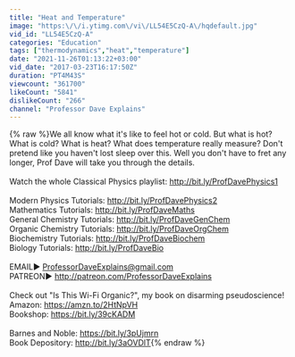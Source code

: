 ```yaml
---
title: "Heat and Temperature"
image: "https:\/\/i.ytimg.com\/vi\/LL54E5CzQ-A\/hqdefault.jpg"
vid_id: "LL54E5CzQ-A"
categories: "Education"
tags: ["thermodynamics","heat","temperature"]
date: "2021-11-26T01:13:22+03:00"
vid_date: "2017-03-23T16:17:50Z"
duration: "PT4M43S"
viewcount: "361700"
likeCount: "5841"
dislikeCount: "266"
channel: "Professor Dave Explains"
---
```

{% raw %}We all know what it's like to feel hot or cold. But what is hot? What is cold? What is heat? What does temperature really measure? Don't pretend like you haven't lost sleep over this. Well you don't have to fret any longer, Prof Dave will take you through the details.<br /><br />Watch the whole Classical Physics playlist: <a rel="nofollow" target="blank" href="http://bit.ly/ProfDavePhysics1">http://bit.ly/ProfDavePhysics1</a><br /><br />Modern Physics Tutorials: <a rel="nofollow" target="blank" href="http://bit.ly/ProfDavePhysics2">http://bit.ly/ProfDavePhysics2</a><br />Mathematics Tutorials: <a rel="nofollow" target="blank" href="http://bit.ly/ProfDaveMaths">http://bit.ly/ProfDaveMaths</a><br />General Chemistry Tutorials: <a rel="nofollow" target="blank" href="http://bit.ly/ProfDaveGenChem">http://bit.ly/ProfDaveGenChem</a><br />Organic Chemistry Tutorials: <a rel="nofollow" target="blank" href="http://bit.ly/ProfDaveOrgChem">http://bit.ly/ProfDaveOrgChem</a><br />Biochemistry Tutorials: <a rel="nofollow" target="blank" href="http://bit.ly/ProfDaveBiochem">http://bit.ly/ProfDaveBiochem</a><br />Biology Tutorials: <a rel="nofollow" target="blank" href="http://bit.ly/ProfDaveBio">http://bit.ly/ProfDaveBio</a><br /><br />EMAIL► ProfessorDaveExplains@gmail.com<br />PATREON► <a rel="nofollow" target="blank" href="http://patreon.com/ProfessorDaveExplains">http://patreon.com/ProfessorDaveExplains</a><br /><br />Check out &quot;Is This Wi-Fi Organic?&quot;, my book on disarming pseudoscience!<br />Amazon: <a rel="nofollow" target="blank" href="https://amzn.to/2HtNpVH">https://amzn.to/2HtNpVH</a><br />Bookshop: <a rel="nofollow" target="blank" href="https://bit.ly/39cKADM">https://bit.ly/39cKADM</a><br /><br />Barnes and Noble: <a rel="nofollow" target="blank" href="https://bit.ly/3pUjmrn">https://bit.ly/3pUjmrn</a> <br />Book Depository: <a rel="nofollow" target="blank" href="http://bit.ly/3aOVDlT">http://bit.ly/3aOVDlT</a>{% endraw %}
